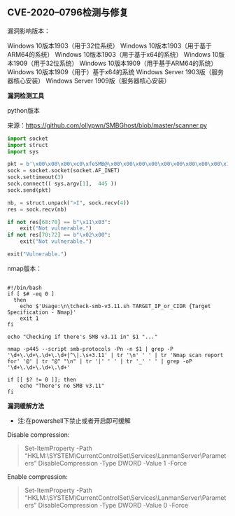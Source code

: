 ## CVE-2020–0796检测与修复

漏洞影响版本：

Windows 10版本1903（用于32位系统）
Windows 10版本1903（用于基于ARM64的系统）
Windows 10版本1903（用于基于x64的系统）
Windows 10版本1909（用于32位系统）
Windows 10版本1909（用于基于ARM64的系统）
Windows 10版本1909（用于）基于x64的系统
Windows Server 1903版（服务器核心安装）
Windows Server 1909版（服务器核心安装）

**漏洞检测工具**

python版本

来源：https://github.com/ollypwn/SMBGhost/blob/master/scanner.py

```python
import socket
import struct
import sys

pkt = b'\x00\x00\x00\xc0\xfeSMB@\x00\x00\x00\x00\x00\x00\x00\x00\x00\x1f\x00\x00\x00\x00\x00\x00\x00\x00\x00\x00\x00\x00\x00\x00\x00\x00\x00\x00\x00\x00\x00\x00\x00\x00\x00\x00\x00\x00\x00\x00\x00\x00\x00\x00\x00\x00\x00\x00\x00\x00\x00\x00\x00\x00\x00\x00\x00\x00\x00$\x00\x08\x00\x01\x00\x00\x00\x7f\x00\x00\x00\x00\x00\x00\x00\x00\x00\x00\x00\x00\x00\x00\x00\x00\x00\x00\x00x\x00\x00\x00\x02\x00\x00\x00\x02\x02\x10\x02"\x02$\x02\x00\x03\x02\x03\x10\x03\x11\x03\x00\x00\x00\x00\x01\x00&\x00\x00\x00\x00\x00\x01\x00 \x00\x01\x00\x00\x00\x00\x00\x00\x00\x00\x00\x00\x00\x00\x00\x00\x00\x00\x00\x00\x00\x00\x00\x00\x00\x00\x00\x00\x00\x00\x00\x00\x00\x00\x00\x00\x00\x03\x00\n\x00\x00\x00\x00\x00\x01\x00\x00\x00\x01\x00\x00\x00\x01\x00\x00\x00\x00\x00\x00\x00'
sock = socket.socket(socket.AF_INET)
sock.settimeout(3)
sock.connect(( sys.argv[1],  445 ))
sock.send(pkt)

nb, = struct.unpack(">I", sock.recv(4))
res = sock.recv(nb)

if not res[68:70] == b"\x11\x03":
    exit("Not vulnerable.")
if not res[70:72] == b"\x02\x00":
    exit("Not vulnerable.")

exit("Vulnerable.")
```

nmap版本：

```shell

#!/bin/bash
if [ $# -eq 0 ]
  then
    echo $'Usage:\n\tcheck-smb-v3.11.sh TARGET_IP_or_CIDR {Target Specification - Nmap}'
    exit 1
fi

echo "Checking if there's SMB v3.11 in" $1 "..."

nmap -p445 --script smb-protocols -Pn -n $1 | grep -P '\d+\.\d+\.\d+\.\d+|^\|.\s+3.11' | tr '\n' ' ' | tr 'Nmap scan report for' '@' | tr "@" "\n" | tr '|' ' ' | tr '_' ' ' | grep -oP '\d+\.\d+\.\d+\.\d+'

if [[ $? != 0 ]]; then
    echo "There's no SMB v3.11"
fi
```

**漏洞缓解方法**

- 注:在powershell下禁止或者开启即可缓解

Disable compression:

> Set-ItemProperty -Path “HKLM:\SYSTEM\CurrentControlSet\Services\LanmanServer\Parameters” DisableCompression -Type DWORD -Value 1 -Force

Enable compression:

> Set-ItemProperty -Path “HKLM:\SYSTEM\CurrentControlSet\Services\LanmanServer\Parameters” DisableCompression -Type DWORD -Value 0 -Force